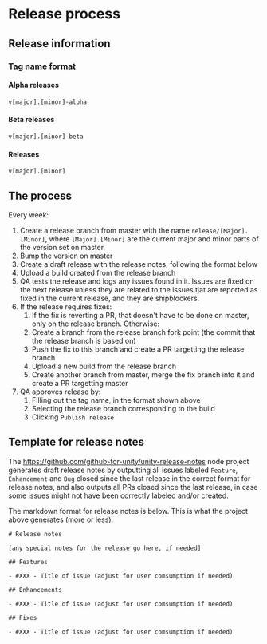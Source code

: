 # Release process

## Release information

### Tag name format

#### Alpha releases

`v[major].[minor]-alpha`

#### Beta releases

`v[major].[minor]-beta`

#### Releases

`v[major].[minor]`

## The process

Every week:

1. Create a release branch from master with the name `release/[Major].[Minor]`, where `[Major].[Minor]` are the current major and minor parts of the version set on master.
1. Bump the version on master
1. Create a draft release with the release notes, following the format below
1. Upload a build created from the release branch
1. QA tests the release and logs any issues found in it. Issues are fixed on the next release unless they are related to the issues tjat are reported as fixed in the current release, and they are shipblockers.
1. If the release requires fixes:
   1. If the fix is reverting a PR, that doesn't have to be done on master, only on the release branch. Otherwise:
   1. Create a branch from the release branch fork point (the commit that the release branch is based on)
   1. Push the fix to this branch and create a PR targetting the release branch
   1. Upload a new build from the release branch
   1. Create another branch from master, merge the fix branch into it and create a PR targetting master
1. QA approves release by:
   1. Filling out the tag name, in the format shown above
   1. Selecting the release branch corresponding to the build
   1. Clicking `Publish release`


## Template for release notes

The https://github.com/github-for-unity/unity-release-notes node project generates draft release notes by outputting all issues labeled `Feature`, `Enhancement` and `Bug` closed since the last release in the correct format for release notes, and also outputs all PRs closed since the last release, in case some issues might not have been correctly labeled and/or created.

The markdown format for release notes is below. This is what the project above generates (more or less).

```
# Release notes

[any special notes for the release go here, if needed]

## Features

- #XXX - Title of issue (adjust for user comsumption if needed)

## Enhancements

- #XXX - Title of issue (adjust for user comsumption if needed)

## Fixes

- #XXX - Title of issue (adjust for user comsumption if needed)

```
